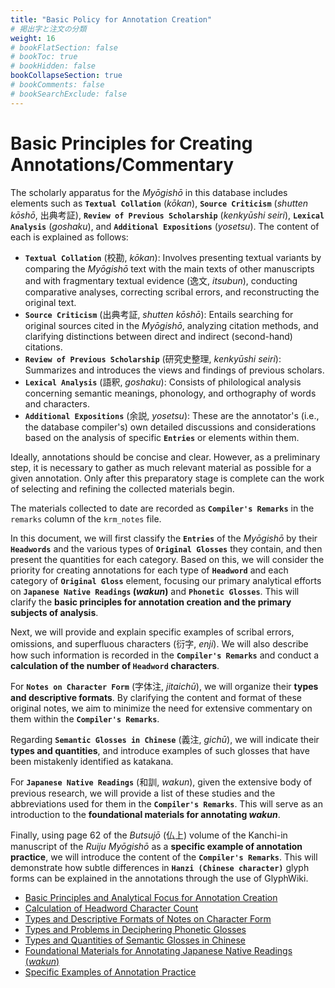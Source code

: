 ```yaml
---
title: "Basic Policy for Annotation Creation"
# 掲出字と注文の分類
weight: 16
# bookFlatSection: false
# bookToc: true
# bookHidden: false
bookCollapseSection: true
# bookComments: false
# bookSearchExclude: false
---
```


# Basic Principles for Creating Annotations/Commentary

The scholarly apparatus for the *Myōgishō* in this database includes elements such as **`Textual Collation`** (*kōkan*), **`Source Criticism`** (*shutten kōshō*, 出典考証), **`Review of Previous Scholarship`** (*kenkyūshi seiri*), **`Lexical Analysis`** (*goshaku*), and **`Additional Expositions`** (*yosetsu*). The content of each is explained as follows:

* **`Textual Collation`** (校勘, *kōkan*): Involves presenting textual variants by comparing the *Myōgishō* text with the main texts of other manuscripts and with fragmentary textual evidence (逸文, *itsubun*), conducting comparative analyses, correcting scribal errors, and reconstructing the original text.
* **`Source Criticism`** (出典考証, *shutten kōshō*): Entails searching for original sources cited in the *Myōgishō*, analyzing citation methods, and clarifying distinctions between direct and indirect (second-hand) citations.
* **`Review of Previous Scholarship`** (研究史整理, *kenkyūshi seiri*): Summarizes and introduces the views and findings of previous scholars.
* **`Lexical Analysis`** (語釈, *goshaku*): Consists of philological analysis concerning semantic meanings, phonology, and orthography of words and characters.
* **`Additional Expositions`** (余説, *yosetsu*): These are the annotator's (i.e., the database compiler's) own detailed discussions and considerations based on the analysis of specific **`Entries`** or elements within them.

Ideally, annotations should be concise and clear. However, as a preliminary step, it is necessary to gather as much relevant material as possible for a given annotation. Only after this preparatory stage is complete can the work of selecting and refining the collected materials begin.

The materials collected to date are recorded as **`Compiler's Remarks`** in the `remarks` column of the `krm_notes` file.

In this document, we will first classify the **`Entries`** of the *Myōgishō* by their **`Headwords`** and the various types of **`Original Glosses`** they contain, and then present the quantities for each category. Based on this, we will consider the priority for creating annotations for each type of **`Headword`** and each category of **`Original Gloss`** element, focusing our primary analytical efforts on **`Japanese Native Readings` (*wakun*)** and **`Phonetic Glosses`**. This will clarify the **basic principles for annotation creation and the primary subjects of analysis**.

Next, we will provide and explain specific examples of scribal errors, omissions, and superfluous characters (衍字, *enji*). We will also describe how such information is recorded in the **`Compiler's Remarks`** and conduct a **calculation of the number of `Headword` characters**.

For **`Notes on Character Form`** (字体注, *jitaichū*), we will organize their **types and descriptive formats**. By clarifying the content and format of these original notes, we aim to minimize the need for extensive commentary on them within the **`Compiler's Remarks`**.

Regarding **`Semantic Glosses in Chinese`** (義注, *gichū*), we will indicate their **types and quantities**, and introduce examples of such glosses that have been mistakenly identified as katakana.

For **`Japanese Native Readings`** (和訓, *wakun*), given the extensive body of previous research, we will provide a list of these studies and the abbreviations used for them in the **`Compiler's Remarks`**. This will serve as an introduction to the **foundational materials for annotating *wakun***.

Finally, using page 62 of the *Butsujō* (仏上) volume of the Kanchi-in manuscript of the *Ruiju Myōgishō* as a **specific example of annotation practice**, we will introduce the content of the **`Compiler's Remarks`**. This will demonstrate how subtle differences in **`Hanzi (Chinese character)`** glyph forms can be explained in the annotations through the use of GlyphWiki.


- [Basic Principles and Analytical Focus for Annotation Creation](./05-01-basic-policy/)
- [Calculation of Headword Character Count](./05-02-headword-count/)
- [Types and Descriptive Formats of Notes on Character Form](./05-03-jitaichu-formats/)
- [Types and Problems in Deciphering Phonetic Glosses](./05-04-onchu-problems/)
- [Types and Quantities of Semantic Glosses in Chinese](./05-05-gichu-quantity/)
- [Foundational Materials for Annotating Japanese Native Readings (*wakun*)](./05-06-wakun-materials/)
- [Specific Examples of Annotation Practice](./05-07-annotation-examples/)